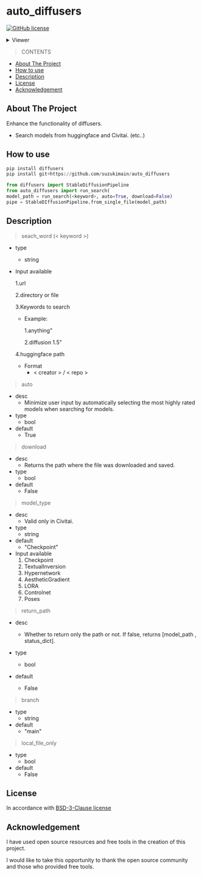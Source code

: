 # auto_diffusers

[![GitHub license](https://img.shields.io/badge/license-Apache-blue.svg)](
https://github.com/suzukimain/auto_diffusers/blob/main/LICENSE)



<details>
  <summary>Viewer</summary>
  <img src=https://visit-counter.vercel.app/counter.png?page=https://github.com/suzukimain/auto_diffusers/main&c=00ffff&ff=flat&tb=viewer:%20&s=20>  
</details>


>CONTENTS
+ [About The Project](#About_The_Project)
+ [How to use](#How_to_use)
+ [Description](#Description)
+ [License](#License)
+ [Acknowledgement](#Acknowledgement)

## About The Project<a name = "About_The_Project"></a>
Enhance the functionality of diffusers.
* Search models from huggingface and Civitai. 
(etc..)


##  How to use<a name = "How_to_use"></a>

```python
pip install diffusers
pip install git+https://github.com/suzukimain/auto_diffusers

from diffusers import StableDiffusionPipeline
from auto_diffusers import run_search(
model_path = run_search(<keyword>, auto=True, download=False)
pipe = StableDIffusionPipeline.from_single_file(model_path)
```



##  Description<a name = "Description"></a>

> seach_word (< keyword >)
  * type
    * string
  * Input available

    1.url
    
    2.directory or file

    3.Keywords to search
    
      * Example:
    
        1.anything"

        2.diffusion 1.5"
    
    4.huggingface path 

       * Format
          * < creator > / < repo >

> auto
  * desc
    * Minimize user input by automatically selecting the most highly rated models when searching for models.
  * type
    * bool
  * default
    * True

>  download
  * desc
    * Returns the path where the file was downloaded and saved.
  * type
    * bool
  * default
    * False


> model_type
  * desc
    * Valid only in Civitai.
  * type
    * string
  * default
    * "Checkpoint"
  * Input available
    1. Checkpoint
    2. TextualInversion
    3. Hypernetwork
    4. AestheticGradient
    5. LORA
    6. Controlnet
    7. Poses

> return_path
  * desc
    * Whether to return only the path or not. If false, returns [model_path , status_dict].
    
  * type
    * bool
  * default
    * False

> branch  
  * type
    * string
  * default
    * "main"

> local_file_only
  * type
    * bool
  * default
    * False

## License<a name = "License"></a>
In accordance with [BSD-3-Clause license](LICENSE)



## Acknowledgement<a name = "Acknowledgement"></a>

I have used open source resources and free tools in the creation of this project.

I would like to take this opportunity to thank the open source community and those who provided free tools.


